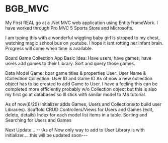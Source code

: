 # BGB_MVC
My First REAL go at a .Net MVC web application using EntityFrameWork.
I have worked through  Pro MVC 5 Sports Store and Microsofts. 

I am typing this with a  wonderful wiggling baby girl is strpped to my chest, watching magic school bus on youtube. 
I hope it isnt rotting her infant brain. Progress will come when time is available. 

Board Game Collection App
Basic Idea:
  Have users, have games, have users add games to their Library.  Sort and query those games.

Data Model
  Game: boar game titles & properties
  User: User Name & ICollection<Collections>
  Collection: User ID and Game ID
As of now a new collection object has to be created to add Game to User.
I have a feeling this can be completed more efficiently probably w/o Collection object but this is also my
first go at databases so Ill stick with similar model to MS tutorial.


As of now(6/29)
Initializer adds Games, Users and Collections(to build user Libraries).
Scaffold CRUD Controllers/Views for Users and Games (edit, delete, details) 
Index for each model list items in a table.
Sorting and Searching for Users and Games

Next Update...
---As of Now only way to add to User Library is with initializer.....this will be updated soon---

